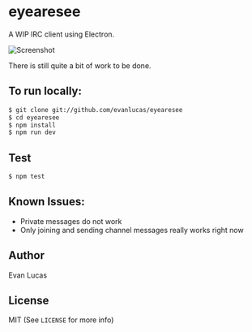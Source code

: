 # eyearesee

A WIP IRC client using Electron.

![Screenshot](https://raw.githubusercontent.com/evanlucas/eyearesee/master/screenshot.png)

There is still quite a bit of work to be done.

## To run locally:

```bash
$ git clone git://github.com/evanlucas/eyearesee
$ cd eyearesee
$ npm install
$ npm run dev
```

## Test

```bash
$ npm test
```

## Known Issues:

- Private messages do not work
- Only joining and sending channel messages really works right now

## Author

Evan Lucas

## License

MIT (See `LICENSE` for more info)
